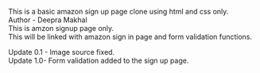 This is a basic amazon sign up page clone using html and css only.
<br>
Author - Deepra Makhal <br>
This is amzon signup page only.<br>
This will be linked with amazon sign in page and form validation functions.<br>

Update 0.1 - Image source fixed. <br>
Update 1.0- Form validation added to the sign up page.<br>